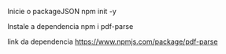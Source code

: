 Inicie o packageJSON
npm init -y

Instale a dependencia
npm i pdf-parse

link da dependencia
https://www.npmjs.com/package/pdf-parse